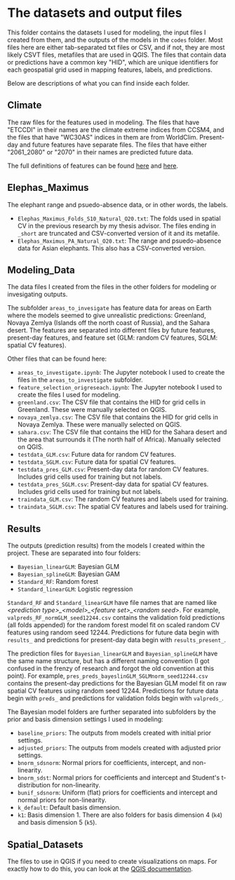 # The datasets and output files

This folder contains the datasets I used for modeling, the input files I created from them, and the outputs of the models in the ```codes``` folder. Most files here are either tab-separated txt files or CSV, and if not, they are most likely CSVT files, metafiles that are used in QGIS. The files that contain data or predictions have a common key "HID", which are unique identifiers for each geospatial grid used in mapping features, labels, and predictions.

Below are descriptions of what you can find inside each folder.

## Climate

The raw files for the features used in modeling. The files that have "ETCCDI" in their names are the climate extreme indices from CCSM4, and the files that have "WC30AS" indices in them are from WorldClim. Present-day and future features have separate files. The files that have either "2061_2080" or "2070" in their names are predicted future data.

The full definitions of features can be found [here](https://www.worldclim.org/data/bioclim.html) and [here](http://etccdi.pacificclimate.org/list_27_indices.shtml).

## Elephas_Maximus

The elephant range and psuedo-absence data, or in other words, the labels. 

* ```Elephas_Maximus_Folds_S10_Natural_O20.txt```: The folds used in spatial CV in the previous research by my thesis advisor. The files ending in ```_short``` are truncated and CSV-converted version of it and its metafile.
* ```Elephas_Maximus_PA_Natural_O20.txt```: The range and psuedo-absence data for Asian elephants. This also has a CSV-converted version.

## Modeling_Data

The data files I created from the files in the other folders for modeling or invesigating outputs. 

The subfolder ```areas_to_invesigate``` has feature data for areas on Earth where the models seemed to give unrealistic predictions: Greenland, Novaya Zemlya (Islands off the north coast of Russia), and the Sahara desert. The features are separated into different files by future features, present-day features, and feature set (GLM: random CV features, SGLM: spatial CV features).

Other files that can be found here:
* ```areas_to_investigate.ipynb```: The Jupyter notebook I used to create the files in the ```areas_to_investigate``` subfolder.
* ```feature_selection_origreseach.ipynb```: The Jupyter notebook I used to create the files I used for modeling.
* ```greenland.csv```: The CSV file that contains the HID for grid cells in Greenland. These were manually selected on QGIS.
* ```novaya_zemlya.csv```: The CSV file that contains the HID for grid cells in Novaya Zemlya. These were manually selected on QGIS.
* ```sahara.csv```: The CSV file that contains the HID for the Sahara desert and the area that surrounds it (The north half of Africa). Manually selected on QGIS.
* ```testdata_GLM.csv```: Future data for random CV features.
* ```testdata_SGLM.csv```: Future data for spatial CV features.
* ```testdata_pres_GLM.csv```: Present-day data for random CV features. Includes grid cells used for training but not labels.
* ```testdata_pres_SGLM.csv```: Present-day data for spatial CV features. Includes grid cells used for training but not labels.
* ```traindata_GLM.csv```: The random CV features and labels used for training.
* ```traindata_SGLM.csv```: The spatial CV features and labels used for training.

## Results

The outputs (prediction results) from the models I created within the project. These are separated into four folders:

* ```Bayesian_linearGLM```: Bayesian GLM
* ```Bayesian_splineGLM```: Bayesian GAM
* ```Standard_RF```: Random forest
* ```Standard_linearGLM```: Logistic regression

```Standard_RF``` and ```Standard_linearGLM``` have file names that are named like *\<prediction type\>\_\<model\>\_\<feature set\>\_\<random seed>*. For example, ```valpreds_RF_normGLM_seed12244.csv``` contains the validation fold predictions (all folds appended) for the random forest model fit on scaled random CV features using random seed 12244. Predictions for future data begin with ```results_``` and predictions for present-day data begin with ```results_present_```. 

The prediction files for ```Bayesian_linearGLM``` and ```Bayesian_splineGLM``` have the same name structure, but has a different naming convention (I got confused in the frenzy of research and forgot the old convention at this point). For example, ```pres_preds_bayeslinGLM_SGLMnorm_seed12244.csv``` contains the present-day predictions for the Bayesian GLM model fit on raw spatial CV features using random seed 12244. Predictions for future data begin with ```preds_``` and predictions for validation folds begin with ```valpreds_```.

The Bayesian model folders are further separated into subfolders by the prior and basis dimension settings I used in modeling:

* ```baseline_priors```: The outputs from models created with initial prior settings.
* ```adjusted_priors```: The outputs from models created with adjusted prior settings.
* ```bnorm_sdsnorm```: Normal priors for coefficients, intercept, and non-linearity.
* ```bnorm_sdst```: Normal priors for coefficients and intercept and Student's t-distribution for non-linearity.
* ```bunif_sdsnorm```: Uniform (flat) priors for coefficients and intercept and normal priors for non-linearity.
* ```k_default```: Default basis dimension.
* ```k1```: Basis dimension 1. There are also folders for basis dimension 4 (```k4```) and basis dimension 5 (```k5```).

## Spatial_Datasets

The files to use in QGIS if you need to create visualizations on maps. For exactly how to do this, you can look at the [QGIS documentation](https://docs.qgis.org/3.22/en/docs/).


